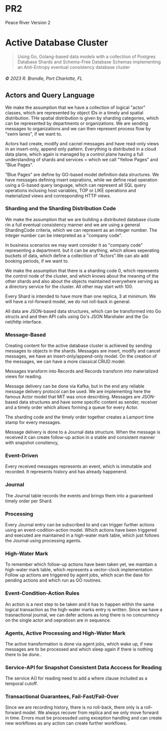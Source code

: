 # PR2

Peace River Version 2

# Active Database Cluster

> Using Go, Golang-based data models with a collectiion of Postgres Database Shards and Schema-Free Database Schemas implementing an Anti-Entropy eventual consistency database cluster

###### &copy; 2023 R. Brendle, Port Charlotte, FL
  
## Actors and Query Language
We make the assumption that we have a collection of logical "actor" classes, which are represented by object IDs in a timely and spatial distribution.
THe spatial distribution is given by sharding categories, which can be represented by departments or organizations. We are sending messages to organizations and we can then represent process flow by "swim lanes", if we want to.

Actors had create, modify and cacnel messages and have read-only views in an insert-only, append only pattern. Everything is distributed in a cloud data plane, which again is managed by a control plane having a full understanding of shards and services = which we call "Yellow Pages" and "Blue Pages".

"Blue Pages" are define by GO-based model definition data structures. We have messages defining insert oeprations, while we define read operation using a G-based query language, which can represent all SQL query operations inclusing host variables, TOP or LIKE operations and materialized views and corresponding HTTP views.

### Sharding and the Sharding Distribution Code
We make the assumption that we are building a distributed database cluste rin a full eventual consistency manner and we are using a general ShardingCode criteria, which we can represent as an integer number. The integer number can be interpreted as a "company code".

In business scenarios we may want consider it as "company code" representing a department. but it can be anything, which allows seperating buckets of data, which define a collectiion of "Actors".We can alo add booking periods, if we want to.

We make the assumption that there is a sharding code 0, which represents the control node of the cluster, and which knows about the meaning of the other shards and also about the objects maintained everywhere serving as a directory service for the cluster. All other may start with 100.

Every Shard is intended to have more than one replica, 3 at minimum. We will have a rol-forward model, we do not roll-back in general.

All data are JSON-based data structures, which can be transformed into Go structs and and then API calls using Go's JSON Marshaler and the Go net/http interface. 

### Message-Based

Creating content for the active database cluster is achieved by sending messages to objects in the shards. Messages are insert, modify and cancel messages, we have an insert-only/append-only model. On the creation of the messages, we can have a more classical CRUD model.

Messages transform into Records and Records transform into materialized views for reading. 

Message delivery can be done via Kafka, but in the end any reliable message delivery protocol can be used.  We are implementing here the famous Actor model that MIT was once describing. Messages are JSON-based data structures and have some specific content as sender, receiver and a timely order which allows forming a queue for every Actor.

The sharding code and the timely order together creates a Lamport time stamp for every messages.

Message delivery is done to a Journal data structure. When the message is received it can create follow-up action in a stable and consistent manner with snapshot consitency,


### Event-Driven

Every received messages represents an event, which is immutable and recorded. It represents history and has already happenend.

### Journal

The Journal table records the events and brings them into a guaranteed timely order per Shard. 

### Processing
Every Journal entry can be subscribed to and can trigger further actions using an event-codition-action model. Which actions have been triggered and executed  are maintained in a high-water mark table, which just follows the Journal using processing agents.

### High-Water Mark
To remember which follow-up actions have been taken yet, we maintain a high-water mark table, which represents a vector-clock implementation  Follow up actions are triggered by agent jobs, which scan the dase for pending actions and which run as GO routines.

### Event-Condition-Action Rules

An action is a next step to be taken and it has to happen within the same logical transaction as the high-water marks entry is written. Since we have a trasnactional journal, we can defer actions as long there is no concurrency on the single actor and oepratiosn are in sequence.

### Agents, Active Processing and High-Water Mark
The active transformation is done via agent jobs, which wake up, if new messages are to be processed and which sleep again if there is nothing there to be done..

### Service-API for Snapshot Consistent Data Acccess for Reading
The service A{I for reading need to add a where clause included as a temporal cutoff.

### Transactional Guarantees, Fail-Fast/Fail-Over
Since we are recording history, there is no roll-back, there only is a roll-forward model. We always recover from replica and we only move forward in time.
Errors must be processded using exception handling and can create new workflows as any action can create further workflows.

> 


